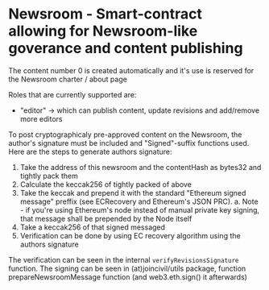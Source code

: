 # Newsroom - Smart-contract allowing for Newsroom-like goverance and content publishing

The content number 0 is created automatically and it's use is reserved for the Newsroom charter / about page

Roles that are currently supported are:

* "editor" -> which can publish content, update revisions and add/remove more editors

To post cryptographicaly pre-approved content on the Newsroom, the author's signature must be included and
"Signed"-suffix functions used. Here are the steps to generate authors signature:

1.  Take the address of this newsroom and the contentHash as bytes32 and tightly pack them
2.  Calculate the keccak256 of tightly packed of above
3.  Take the keccak and prepend it with the standard "Ethereum signed message" preffix (see ECRecovery and Ethereum's JSON PRC).
    a. Note - if you're using Ethereum's node instead of manual private key signing, that message shall be prepended by the Node itself
4.  Take a keccak256 of that signed messaged
5.  Verification can be done by using EC recovery algorithm using the authors signature

The verification can be seen in the internal `verifyRevisionsSignature` function.
The signing can be seen in (at)joincivil/utils package, function prepareNewsroomMessage function (and web3.eth.sign() it afterwards)
